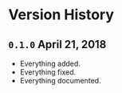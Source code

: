 # Version History

## `0.1.0` April 21, 2018

- Everything added.
- Everything fixed.
- Everything documented.
